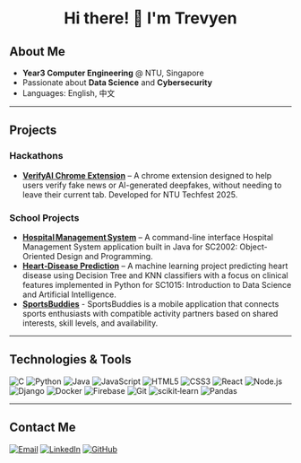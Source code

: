 <!-- profile README for skyphius88 -->
<h1 align="center">Hi there! 👋 I'm Trevyen </h1>

## About Me
- **Year3 Computer Engineering** @ NTU, Singapore  
- Passionate about **Data Science** and **Cybersecurity**  
- Languages: English, 中文  

---

## Projects

### Hackathons
- **[VerifyAI Chrome Extension](https://github.com/niclee1803/Verify-AI-Chrome-Extension)** – A chrome extension designed to help users verify fake news or AI-generated deepfakes, without needing to leave their current tab. Developed for NTU Techfest 2025.

### School Projects
- **[Hospital Management System](https://github.com/niclee1803/Hospital-Management-System-HMS)** – A command-line interface Hospital Management System application built in Java for SC2002: Object-Oriented Design and Programming.
- **[Heart‑Disease Prediction](https://github.com/niclee1803/Heart-Disease-Prediction-ML)** – A machine learning project predicting heart disease using Decision Tree and KNN classifiers with a focus on clinical features implemented in Python for SC1015: Introduction to Data Science and Artificial Intelligence.
- **[SportsBuddies](https://github.com/niclee1803/SportsBuddies)** - SportsBuddies is a mobile application that connects sports enthusiasts with compatible activity partners based on shared interests, skill levels, and availability.
---

## Technologies & Tools
![C](https://img.shields.io/badge/-C-00599C?style=flat&logo=c)
![Python](https://img.shields.io/badge/-Python-3776AB?style=flat&logo=python&logoColor=white)
![Java](https://img.shields.io/badge/-Java-007396?style=flat&logo=openjdk&logoColor=white)
![JavaScript](https://img.shields.io/badge/-JavaScript-F7DF1E?style=flat&logo=javascript&logoColor=black)
![HTML5](https://img.shields.io/badge/-HTML5-E34F26?style=flat&logo=html5&logoColor=white)
![CSS3](https://img.shields.io/badge/-CSS3-1572B6?style=flat&logo=css3&logoColor=white)
![React](https://img.shields.io/badge/-React-20232A?style=flat&logo=react&logoColor=61DAFB)
![Node.js](https://img.shields.io/badge/-Node.js-339933?style=flat&logo=node.js&logoColor=white)
![Django](https://img.shields.io/badge/-Django-092E20?style=flat&logo=django&logoColor=white)
![Docker](https://img.shields.io/badge/-Docker-2496ED?style=flat&logo=docker&logoColor=white)
![Firebase](https://img.shields.io/badge/-Firebase-FFCA28?style=flat&logo=firebase&logoColor=black)
![Git](https://img.shields.io/badge/-Git-F05032?style=flat&logo=git&logoColor=white)
![scikit‑learn](https://img.shields.io/badge/-scikit--learn-F7931E?style=flat&logo=scikit-learn&logoColor=white)
![Pandas](https://img.shields.io/badge/-Pandas-150458?style=flat&logo=pandas)

---

## Contact Me
[![Email](https://img.shields.io/badge/-Email-D14836?style=for-the-badge&logo=gmail&logoColor=white)](mailto:trevyend.d@icloud.com)
[![LinkedIn](https://img.shields.io/badge/-LinkedIn-0A66C2?style=for-the-badge&logo=linkedin&logoColor=white)](https://linkedin.com/in/trevyen/)
[![GitHub](https://img.shields.io/badge/-GitHub-181717?style=for-the-badge&logo=github&logoColor=white)](https://github.com/skyphius88)

<!--
**Skyphius88/skyphius88** is a ✨ _special_ ✨ repository because its `README.md` (this file) appears on your GitHub profile.

Here are some ideas to get you started:

- 🔭 I’m currently working on ...
- 🌱 I’m currently learning ...
- 👯 I’m looking to collaborate on ...
- 🤔 I’m looking for help with ...
- 💬 Ask me about ...
- 📫 How to reach me: ...
- 😄 Pronouns: ...
- ⚡ Fun fact: ...
-->
